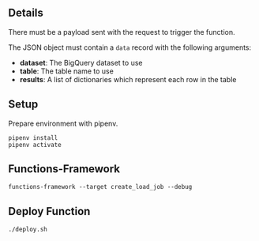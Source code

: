 ## Details
There must be a payload sent with the request to trigger the function.

The JSON object must contain a `data` record with the following arguments:

- **dataset**: The BigQuery dataset to use
- **table**: The table name to use
- **results**: A list of dictionaries which represent each row in the table

## Setup
Prepare environment with pipenv.

```shell
pipenv install
pipenv activate
```

## Functions-Framework

```shell
functions-framework --target create_load_job --debug
```

## Deploy Function
```shell
./deploy.sh
```